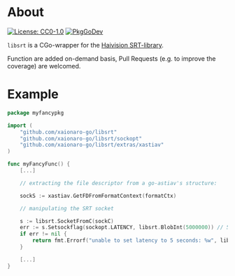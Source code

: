 # About
[![License: CC0-1.0](https://img.shields.io/badge/License-CC0%201.0-lightgrey.svg)](http://creativecommons.org/publicdomain/zero/1.0/)
[![PkgGoDev](https://pkg.go.dev/badge/github.com/xaionaro-go/libsrt)](https://pkg.go.dev/github.com/xaionaro-go/libsrt@v0.0.0-20250105190141-9742bb9d1089#pkg-index)

`libsrt` is a CGo-wrapper for the [Haivision SRT-library](https://github.com/Haivision/srt/blob/master/docs/API/API-functions.md).

Function are added on-demand basis, Pull Requests (e.g. to improve the coverage) are welcomed.

# Example

```go
package myfancypkg

import (
    "github.com/xaionaro-go/libsrt"
    "github.com/xaionaro-go/libsrt/sockopt"
    "github.com/xaionaro-go/libsrt/extras/xastiav"
)

func myFancyFunc() {
    [...]

    // extracting the file descriptor from a go-astiav's structure:

    sockS := xastiav.GetFDFromFormatContext(formatCtx)

    // manipulating the SRT socket

    s := libsrt.SocketFromC(sockC)
    err := s.Setsockflag(sockopt.LATENCY, libsrt.BlobInt(5000000)) // 5 seconds
    if err != nil {
        return fmt.Errorf("unable to set latency to 5 seconds: %w", libsrt.Getlasterror()) // yes, this is how libsrt works, unfortunately, you need to ask for an error code in a thread-unsafe manner.
    }

    [...]
}
```